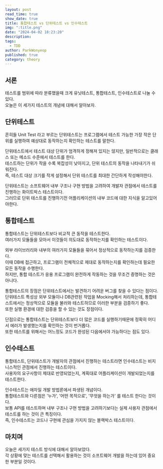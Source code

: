 ```yaml
---
layout: post
read_time: true
show_date: true
title: 통합테스트 vs 단위테스트 vs 인수테스트
img: ":title.png"
date: "2024-04-02 18:23:20"
description: 
tags:
  - TDD
author: ParkWonyeop
published: true
category: theory
---
```

## 서론

테스트를 범위에 따라 분류했을때 크게 유닛테스트, 통합테스트, 인수테스트로 나눌 수 있다.  
오늘은 이 세가지 테스트의 개념에 대해서 알아보자.  

## 단위테스트

흔히들 Unit Test 라고 부르는 단위테스트는 프로그램에서 테스트 가능한 가장 작은 단위를 실행하여 예상대로 동작하는지 확인하는 테스트를 말한다.  
  
단위테스트에서 테스트 대상 단위가 엄격하게 정해져 있지는 않지만, 일반적으로는 클래스 또는 메소드 수준에서 테스트를 한다.  
테스트하는 단위가 작을 수록 복잡성이 낮아지고, 단위 테스트의 동작을 나타내기가 쉬워진다.  
즉, 테스트 대상 크기를 작게 설정해서 단위 테스트를 최대한 간단하게 작성해야한다.  
  
단위테스트는 소프트웨어 내부 구조나 구현 방법을 고려하여 개발자 관점에서 테스트를 진행하는 화이트박스 테스트이다.  
그러므로 단위 테스트를 진행하기전 어플리케이션의 내부 코드에 대한 지식을 알고있어야한다.  

## 통합테스트

통합테스트는 단위테스트보다 비교적 큰 동작을 테스트한다.  
여러가지 모듈들을 모아서 이것들이 의도대로 동작하는지를 확인하는 테스트이다.  
  
외부 라이브러리와 내부의 여러가지 모듈들을 묶어서 정상적으로 동작하는지를 검증한다.  
이때 DB에 접근하고, 프로그램이 전체적으로 제대로 동작하는지를 확인하는데 필요한 모든 동작을 수행한다.  
하지만, 통합 테스트가 응용 프로그램이 완전하게 작동하는 것을 무조건 증명하는 것은 아니다.  

통합테스트의 장점은 단위테스트에서는 발견하기 어려운 버그를 찾을 수 있다는 점이다.  
단위테스트 특성상 외부 모듈이나 DB관련된 작업을 Mocking해서 처리하는데, 통합테스트에서는 정상적으로 모듈을 불러와 테스트하므로 이러한 부분을 검증하기 좋다.  
또한 실행 환경에 대한 검증을 할 수 있는 것도 장점이다.  

단점으로는 통합테스트는 단위테스트보다 더 많은 코드를 실행하기때문에 정확히 어디서 에러가 발생했는지를 확인하는 것이 번거롭다.  
또한 테스트를 위해서는 어느정도 코드가 완성된 다음에서야 가능하다는 점도 있다.  

## 인수테스트

통합테스트, 단위테스트가 개발자의 관점에서 진행하는 테스트라면 인수테스트는 비지니스적인 관점에서 진행하는 테스트이다.  
사용자의 요구사항이 제대로 반영되었는지, 계획대로 어플리케이션이 개발되었는지를 테스트한다.  

인수테스트는 애자일 개발 방법론에서 파생된 개념이다.  
통합테스트와 다른점은 '누가', '어떤 목적으로', '무엇을 하는가' 를 테스트 한다는 것이다.  
보통 API를 테스트하며 내부 구조나 구현 방법을 고려하기보다는 실제 사용자 관점에서 테스트를 하는 것이 큰 특징이다.  
즉, 인수테스트는 코드나 구현에 관심을 가지지 않는 블랙박스 테스트이다.  

## 마치며

오늘은 세가지 테스트 방식에 대해서 알아보았다.  
각 상황에 맞는 테스트를 선택해서 활용하는 것이 소프트웨어 개발을 하는데 있어 중요한 부분일 것이다.  
